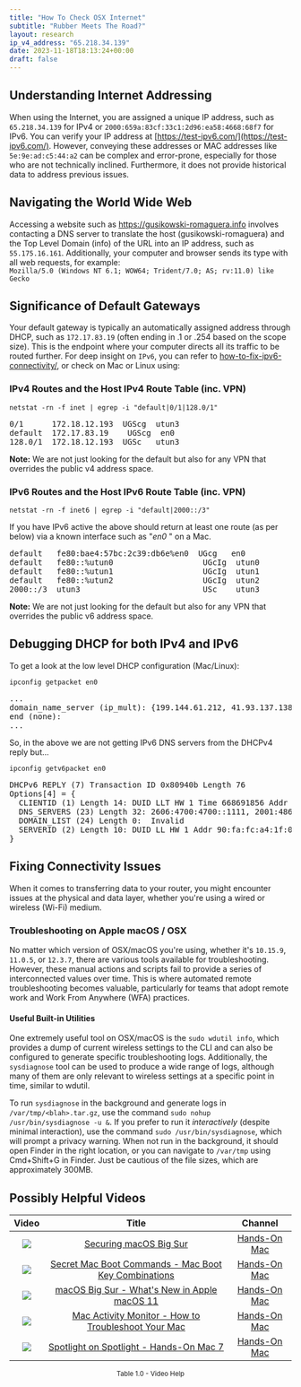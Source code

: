 ```yaml
---
title: "How To Check OSX Internet"
subtitle: "Rubber Meets The Road?"
layout: research
ip_v4_address: "65.218.34.139"
date: 2023-11-18T18:13:24+00:00
draft: false
---
```


## Understanding Internet Addressing

When using the Internet, you are assigned a unique IP address, such as ```65.218.34.139``` for IPv4 or ```2000:659a:83cf:33c1:2d96:ea58:4668:68f7``` for IPv6. You can verify your IP address at [https://test-ipv6.com/](https://test-ipv6.com/). However, conveying these addresses or MAC addresses like ```5e:9e:ad:c5:44:a2``` can be complex and error-prone, especially for those who are not technically inclined. Furthermore, it does not provide historical data to address previous issues.
## Navigating the World Wide Web

Accessing a website such as https://gusikowski-romaguera.info involves contacting a DNS server to translate the host (gusikowski-romaguera) and the Top Level Domain (info) of the URL into an IP address, such as ```55.175.16.161```. Additionally, your computer and browser sends its type with all web requests, for example: <br>
```Mozilla/5.0 (Windows NT 6.1; WOW64; Trident/7.0; AS; rv:11.0) like Gecko```
## Significance of Default Gateways

Your default gateway is typically an automatically assigned address through DHCP, such as ```172.17.83.19``` (often ending in .1 or .254 based on the scope size). This is the endpoint where your computer directs all its traffic to be routed further. For deep insight on ```IPv6```, you can refer to [how-to-fix-ipv6-connectivity/](/blog/how-to-fix-ipv6-connectivity/), or check on Mac or Linux using:
<br>
### IPv4 Routes and the Host IPv4 Route Table (inc. VPN)
```netstat -rn -f inet | egrep -i "default|0/1|128.0/1"```

<pre>
0/1      172.18.12.193  UGScg  utun3
default  172.17.83.19    UGScg  en0
128.0/1  172.18.12.193  UGSc   utun3</pre>

**Note:** We are not just looking for the default but also for any VPN that overrides the public v4 address space.

### IPv6 Routes and the Host IPv6 Route Table (inc. VPN)
```netstat -rn -f inet6 | egrep -i "default|2000::/3"```

If you have IPv6 active the above should return at least one route (as per below) via a known interface such as "_en0_ " on a Mac. 

<pre>
default   fe80:bae4:57bc:2c39:db6e%en0  UGcg   en0
default   fe80::%utun0                   UGcIg  utun0
default   fe80::%utun1                   UGcIg  utun1
default   fe80::%utun2                   UGcIg  utun2
2000::/3  utun3                          USc    utun3</pre>

**Note:** We are not just looking for the default but also for any VPN that overrides the public v6 address space.
<br>

## Debugging DHCP for both IPv4 and IPv6

To get a look at the low level DHCP configuration (Mac/Linux): 

```ipconfig getpacket en0```

<pre>
...
domain_name_server (ip_mult): {199.144.61.212, 41.93.137.138}
end (none):
...</pre>

So, in the above we are not getting IPv6 DNS servers from the DHCPv4 reply but...

```ipconfig getv6packet en0```

<pre>
DHCPv6 REPLY (7) Transaction ID 0x80940b Length 76
Options[4] = {
  CLIENTID (1) Length 14: DUID LLT HW 1 Time 668691856 Addr 5e:9e:ad:c5:44:a2
  DNS_SERVERS (23) Length 32: 2606:4700:4700::1111, 2001:4860:4860::8844
  DOMAIN_LIST (24) Length 0:  Invalid
  SERVERID (2) Length 10: DUID LL HW 1 Addr 90:fa:fc:a4:1f:0e
}</pre>




## Fixing Connectivity Issues
When it comes to transferring data to your router, you might encounter issues at the physical and data layer, whether you're using a wired or wireless (Wi-Fi) medium.
### Troubleshooting on Apple macOS / OSX
No matter which version of OSX/macOS you're using, whether it's ```10.15.9```, ```11.0.5```, or ```12.3.7```, there are various tools available for troubleshooting. However, these manual actions and scripts fail to provide a series of interconnected values over time. This is where automated remote troubleshooting becomes valuable, particularly for teams that adopt remote work and Work From Anywhere (WFA) practices.
#### Useful Built-in Utilities
One extremely useful tool on OSX/macOS is the ```sudo wdutil info```, which provides a dump of current wireless settings to the CLI and can also be configured to generate specific troubleshooting logs. Additionally, the ```sysdiagnose``` tool can be used to produce a wide range of logs, although many of them are only relevant to wireless settings at a specific point in time, similar to wdutil.

To run ```sysdiagnose``` in the background and generate logs in ```/var/tmp/<blah>.tar.gz```, use the command ```sudo nohup /usr/bin/sysdiagnose -u &```. If you prefer to run it *interactively* (despite minimal interaction), use the command ```sudo /usr/bin/sysdiagnose```, which will prompt a privacy warning. When not run in the background, it should open Finder in the right location, or you can navigate to ```/var/tmp``` using Cmd+Shift+G in Finder. Just be cautious of the file sizes, which are approximately 300MB.
## Possibly Helpful Videos

<link href="/plugins/lity/css/lity.min.css" rel="stylesheet">
<script src="/plugins/lity/js/lity.min.js"></script>
<div class="table1-start"></div>

|Video | Title | Channel |
| :---: | :---: | :---: |
|<a href="https://www.youtube.com/watch?v=7KdhJimuhNw" data-lity><img src="https://i.ytimg.com/vi/7KdhJimuhNw/default.jpg" class="img-fluid"></a>|<a href="https://www.youtube.com/watch?v=7KdhJimuhNw" data-lity>Securing macOS Big Sur</a>|<a target="_blank" href="https://www.youtube.com/channel/UCg43DP8MdHVcl4rFK_delBg" >Hands-On Mac</a>|
|<a href="https://www.youtube.com/watch?v=VwNYWAxHCgM" data-lity><img src="https://i.ytimg.com/vi/VwNYWAxHCgM/default.jpg" class="img-fluid"></a>|<a href="https://www.youtube.com/watch?v=VwNYWAxHCgM" data-lity>Secret Mac Boot Commands - Mac Boot Key Combinations</a>|<a target="_blank" href="https://www.youtube.com/channel/UCg43DP8MdHVcl4rFK_delBg" >Hands-On Mac</a>|
|<a href="https://www.youtube.com/watch?v=JMKi6o9kaZI" data-lity><img src="https://i.ytimg.com/vi/JMKi6o9kaZI/default.jpg" class="img-fluid"></a>|<a href="https://www.youtube.com/watch?v=JMKi6o9kaZI" data-lity>macOS Big Sur - What&#39;s New in Apple macOS 11</a>|<a target="_blank" href="https://www.youtube.com/channel/UCg43DP8MdHVcl4rFK_delBg" >Hands-On Mac</a>|
|<a href="https://www.youtube.com/watch?v=TWzWd_DiaJ0" data-lity><img src="https://i.ytimg.com/vi/TWzWd_DiaJ0/default.jpg" class="img-fluid"></a>|<a href="https://www.youtube.com/watch?v=TWzWd_DiaJ0" data-lity>Mac Activity Monitor - How to Troubleshoot Your Mac</a>|<a target="_blank" href="https://www.youtube.com/channel/UCg43DP8MdHVcl4rFK_delBg" >Hands-On Mac</a>|
|<a href="https://www.youtube.com/watch?v=RslZ4W1EPqk" data-lity><img src="https://i.ytimg.com/vi/RslZ4W1EPqk/default.jpg" class="img-fluid"></a>|<a href="https://www.youtube.com/watch?v=RslZ4W1EPqk" data-lity>Spotlight on Spotlight - Hands-On Mac 7</a>|<a target="_blank" href="https://www.youtube.com/channel/UCg43DP8MdHVcl4rFK_delBg" >Hands-On Mac</a>|

<center><small>Table 1.0 - Video Help</small></center>
 <br>
<div class="table1-end"></div>
<script type="text/javascript">
(function() {
    $('div.table1-start').nextUntil('div.table1-end', 'table').addClass('table thead-dark table-striped table-responsive rounded').attr('id', 't1');
    $('#t1').find('thead').addClass('thead-dark');
})();
</script>
